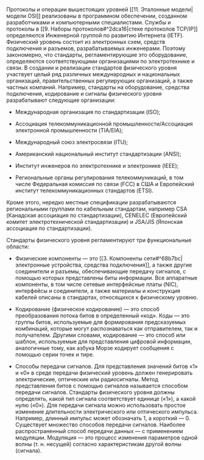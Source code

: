 Протоколы и операции вышестоящих уровней [[11. Эталонные модели|модели OSI]] реализованы в программном обеспечении, созданном разработчиками и компьютерными специалистами. Службы и протоколы в [[9. Наборы протоколов#^2dca16|стеке протоколов TCP/IP]] определяются Инженерной группой по развитию Интернета (IETF). Физический уровень состоит из электронных схем, средств подключения и разъемов, разрабатываемых инженерами. Поэтому закономерно, что стандарты, регламентирующие это оборудование, определяются соответствующими организациями по электротехнике и связи. В создании и реализации стандартов физического уровня участвует целый ряд различных международных и национальных организаций, правительственных регулирующих организаций, а также частных компаний. Например, стандарты на оборудование, средства подключения, кодирование и сигналы физического уровня разрабатывают следующие организации:

- Международная организация по стандартизации (ISO);

- Ассоциация телекоммуникационной промышленности/Ассоциация электронной промышленности (TIA/EIA);

- Международный союз электросвязи (ITU);

- Американский национальный институт стандартизации (ANSI);

- Институт инженеров по электротехнике и электронике (IEEE);

- Региональные органы регулирования телекоммуникаций, в том числе Федеральная комиссия по связи (FCC) в США и Европейский институт телекоммуникационных стандартов (ETSI).

Кроме этого, нередко местные спецификации разрабатываются региональными группами по кабельным стандартам, например CSA (Канадская ассоциация по стандартизации), CENELEC (Европейский комитет электротехнической стандартизации) и JSA/JIS (Японская ассоциация по стандартизации).

Стандарты физического уровня регламентируют три функциональные области:

- Физические компоненты — это [[3. Компоненты сети#^68b7bc|электронные устройства, средства подключения]], а также другие соединители и разъемы, обеспечивающие передачу сигналов, с помощью которых представлены биты информации. Все аппаратные компоненты, в том числе сетевые интерфейсные платы (NIC), интерфейсы и соединители, а также материалы и конструкция кабелей описаны в стандартах, относящихся к физическому уровню.

- Кодирование (физическое кодирование) — это способ преобразования потока битов в определенный «код». Коды — это группы битов, используемые для формирования предсказуемых комбинаций, которые могут распознаваться как отправителем, так и получателем. Другими словами, кодирование — это способ или шаблон, используемые для представления цифровой информации, аналогичные тому, как азбука Морзе кодирует сообщения с помощью серии точек и тире.

- Способы передачи сигналов. Для представления значений битов «1» и «0» в среде передачи физический уровень должен генерировать электрические, оптические или радиосигналы. Метод представления битов с помощью сигналов называется способом передачи сигналов. Стандарты физического уровня должны определять, какой тип сигнала соответствует единице («1»), а какой нулю («0»). Для передачи сигнала можно использовать простое изменение длительности электрического или оптического импульса. Например, длинный импульс может обозначать 1, а короткий — 0. Существует множество способов передачи сигналов. Наиболее распространенный способ передачи данных — с применением модуляции. Модуляция — это процесс изменения параметров одной волны (т. н. несущей) согласно характеристикам другой волны (сигнала).